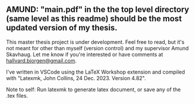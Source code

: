 ## AMUND: "main.pdf" in the the top level directory (same level as this readme) should be the most updated version of my thesis.

This master thesis project is under development. Feel free to read, but it's not meant for other than myself (version control) and my supervisor Amund Skavhaug. Let me know if you're interested or have comments at hallvard.bjorgen@gmail.com.

I've written in VSCode using the LaTeX Workshop extension and compiled with "Latexmk, John Collins, 24 Dec. 2023. Version 4.82".

Note to self: Run latexmk to generate latex document, or save any of the .tex files. 
